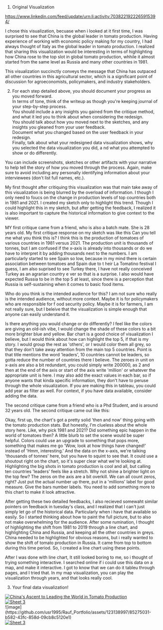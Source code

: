 
1. Original Visualization

https://www.linkedin.com/feed/update/urn:li:activity:7038221922265915394/

I chose this visualization, becuase when i looked at it first time, I was surprised to see that China is the global leader in tomato production.
Having experience of working with economic policy making for my country, I had always thought of Italy as the global leader in tomato production. 
I realized that sharing this visualization would be interesting in terms of highlighting how China rose to the top slot in global tomato production, whhile it almost started from the same level as Russia and many other countries in 1981.

This visualization succinctly conveys the message that China has outpaced all other countries in this agricultural sector, 
which is a significant point of discussion for agroeconomists, policymakers, and industry stakeholders. 


2. For each step detailed above, you should document your progress as you moved forward.  
In terms of tone, think of the writeup as though you're keeping journal of your step-by-step process.   
You should include a any insights you gained from the critique method, and what it led you to think about when considering the redesign.  
You should talk about how you moved next to the sketches, and any insights you gleaned from your user feedback.  
Document what you changed based on the user feedback in your redesign.  
Finally, talk about what your redesigned data visualization shows, why you selected the data visualization you did, a
nd what you attempted to show or do differently. 

You can include screenshots, sketches or other artifacts with your narrative to help tell the story of how you moved through the process.  Again, make sure to avoid including any personally identifying information about your interviewees (don't list full names, etc.). 

My first thought after critiquing this visualization was that main take away of this visualization is being blurred by the overload of information. I though I only need to foucs on the change in production levels of top countries both in 1981 and 2021. I created my sketch only to highlight this trend. 
Though I could highlight this in my sketch, but after getting the feedback, I realized it is also important to capture the historical information to give context to the viewer. 



MY first critique came from a friend, who is also a batch mate. She is 28 years old. 
My first critique response on my sketch was like this
Can you tell me what you think this is?
I think this is the production of tomatoes of various countries in 1981 versus 2021. 
The production unit is thousands of tonnes, but I am confused if the x-axis is already into thousands or do we have to interpret it 
by adding thousands next to the numbers.
I am particularly started to see Spain so low, because in my mind there is certain association between tomatoes and Spain due to t
heir La Tomatino festival I guess, I am also suprised to see Turkey there, I have not really conceived Turkey as an agrarian country e
ver so that is a surprise.
I also would have expected Russia to be in the top 5 at least, since there is a perception that Russia is self-sustaining when it comes to basic food items.

Who do you think is the intended audience for this?
I am not sure who really is the intended audience, without more context. Maybe it is for policymakers who are responsible for f
ood security policy. 
Maybe it is for farmers, I am not really sure, but I beleive that the visualization is simple enough that anyone can easily understand it.

Is there anything you would change or do differently?
I feel like the colors are giving an old-ish vibe, I would change the shade of these colors to a bit more brighter blue and yellow.
Bar chart is a good choice of visualization I believe, but I would think about how can highlight the top 5, if that is my story. 
I would group the rest as 'others', or I would color them all grey, so that they don't take away attention from the main top 5 countries. 
Point is that title mentions the word 'leaders', 10 countries cannot be leaders, so gotta reduce the number of countries there I believe. 
The zeroes in unit on x-axis are also a bit redundant, you could simply write 200000, as 2 and then at the end of the axis or start of the axis write 'million' or whatever the appropriate unit is here. 
I may also add the exact values in each bar, so if anyone wants that kinda specific information, they don't have to peruse through the 
whole visualization. If you are making this in tableau, you could add year as filter as well. For context, if you have data available, consider adding the data. 

The second critique came from a friend who is a Phd Student, and is around 32 years old. The second critique came out like this: 

Okay, first up, the chart's got a pretty solid 'then and now' thing going with the tomato production stats. But honestly, I'm clueless about the whole story here. Like, why pick 1981 and 2021? Did something epic happen in the world of tomatoes then? A little blurb to set the scene would be super helpful.
Colors could use an upgrade to something that pops more, something that makes me go 'Wow, look at how things have changed!' instead of 'Hmm, interesting.'
And the data on the x-axis, we're talking 'thousands of tonnes' here, but you have to squint to see that. It could use a shoutout right on the chart, so it's super clear what we're looking at.
Highlighting the big shots in tomato production is cool and all, but calling ten countries 'leaders' feels like a stretch. Why not shine a brighter light on the top few? 
The zeros on the axis are a bit overkill. We can all count zeros, right? Just put the actual number up there, put in a 'millions' label for good measure.
Give the bars number labels. 
You need to add something more to this chart to make it look attractive.

After getting these two detailed feedbacks, I also recieved somewaht similar pointers on feedback in tuesday's class, and I realized that I can't just simply let go of the historical data. Particularly when i have that available so easily. So I started thinking about how to paint the full picture, but to also not make overwhelming for the audience. 
After some rumination, I thought of highlighting the shift from 1981 to 2019 through a line chart, and highlighting China and Russia, and keeping all the other countries in greys. China needed to be highlighted for obvious reasons, but i really wanted to show the shift of tomato production in Russia. It came from top to bottom during this time period. So, I created a line chart using these points. 

After I was done with line chart, It still looked boring to me, so i thought of trying something interactive. I searched online if i could use this data on a map, and make it interactive. I got to know that we can do it tableu through pages, and I tried that. In my map visualization, you can play the visualization through years, and that looks really cool. 



3.  Your final data visualization!

<div class='tableauPlaceholder' id='viz1700101677008' style='position: 
relative'><noscript><a href='#'><img alt='China&#39;s Ascent to Leading the World in Tomato Production ' src='https:&#47;&#47;public.tableau.com&#47;static&#47;images&#47;Bo&#47;Book1_17001014380820&#47;LineChart&#47;1_rss.png' style='border: none' /></a></noscript><object class='tableauViz'  style='display:none;'><param name='host_url' value='https%3A%2F%2Fpublic.tableau.com%2F' /> <param name='embed_code_version' value='3' /> <param name='site_root' value='' /><param name='name' value='Book1_17001014380820&#47;LineChart' /><param name='tabs' value='no' /><param name='toolbar' value='yes' /><param name='static_image' value='https:&#47;&#47;public.tableau.com&#47;static&#47;images&#47;Bo&#47;Book1_17001014380820&#47;LineChart&#47;1.png' /> <param name='animate_transition' value='yes' /><param name='display_static_image' value='yes' /><param name='display_spinner' value='yes' /><param name='display_overlay' value='yes' /><param name='display_count' value='yes' /><param name='language' value='en-US' /><param name='filter' value='publish=yes' /></object></div>               
<script type='text/javascript'>                    
var divElement = document.getElementById('viz1700101677008');                    
var vizElement = divElement.getElementsByTagName('object')[0];                    
vizElement.style.width='100%';vizElement.style.height=(divElement.offsetWidth*0.75)+'px';                    
var scriptElement = document.createElement('script');                    
scriptElement.src = 'https://public.tableau.com/javascripts/api/viz_v1.js';                    
vizElement.parentNode.insertBefore(scriptElement, vizElement);               
</script>



<div class='tableauPlaceholder' id='viz1700104720230' style='position: relative'><noscript><a href='#'><img alt='Sheet 3 ' src='https:&#47;&#47;public.tableau.com&#47;static&#47;images&#47;Ch&#47;ChinasRisetoLeadingtheGlobalTomatoProduction_Map&#47;Sheet3&#47;1_rss.png' style='border: none' /></a></noscript><object class='tableauViz'  style='display:none;'><param name='host_url' value='https%3A%2F%2Fpublic.tableau.com%2F' /> <param name='embed_code_version' value='3' /> <param name='site_root' value='' /><param name='name' value='ChinasRisetoLeadingtheGlobalTomatoProduction_Map&#47;Sheet3' /><param name='tabs' value='no' /><param name='toolbar' value='yes' /><param name='static_image' value='https:&#47;&#47;public.tableau.com&#47;static&#47;images&#47;Ch&#47;ChinasRisetoLeadingtheGlobalTomatoProduction_Map&#47;Sheet3&#47;1.png' /> <param name='animate_transition' value='yes' /><param name='display_static_image' value='yes' /><param name='display_spinner' value='yes' /><param name='display_overlay' value='yes' /><param name='display_count' value='yes' /><param name='language' value='en-US' /></object></div>                <script type='text/javascript'>                    var divElement = document.getElementById('viz1700104720230');                    var vizElement = divElement.getElementsByTagName('object')[0];                    vizElement.style.width='100%';vizElement.style.height=(divElement.offsetWidth*0.75)+'px';                    var scriptElement = document.createElement('script');                    scriptElement.src = 'https://public.tableau.com/javascripts/api/viz_v1.js';                    vizElement.parentNode.insertBefore(scriptElement, vizElement);                </script>
![image](https://github.com/usr1995/Rauf_Portfolio/assets/123138997/85275031-b582-43fc-858d-09cb8c5120e1)

<div class='tableauPlaceholder' id='viz1700104720230' style='position: relative'><noscript><a href='#'><img alt='Sheet 3 ' src='https:&#47;&#47;public.tableau.com&#47;static&#47;images&#47;Ch&#47;ChinasRisetoLeadingtheGlobalTomatoProduction_Map&#47;Sheet3&#47;1_rss.png' style='border: none' /></a></noscript><object class='tableauViz'  style='display:none;'><param name='host_url' value='https%3A%2F%2Fpublic.tableau.com%2F' /> <param name='embed_code_version' value='3' /> <param name='site_root' value='' /><param name='name' value='ChinasRisetoLeadingtheGlobalTomatoProduction_Map&#47;Sheet3' /><param name='tabs' value='no' /><param name='toolbar' value='yes' /><param name='static_image' value='https:&#47;&#47;public.tableau.com&#47;static&#47;images&#47;Ch&#47;ChinasRisetoLeadingtheGlobalTomatoProduction_Map&#47;Sheet3&#47;1.png' /> <param name='animate_transition' value='yes' /><param name='display_static_image' value='yes' /><param name='display_spinner' value='yes' /><param name='display_overlay' value='yes' /><param name='display_count' value='yes' /><param name='language' value='en-US' /></object></div>               
<script type='text/javascript'>                    
var divElement = document.getElementById('viz1700104720230');                    
var vizElement = divElement.getElementsByTagName('object')[0];                    
vizElement.style.width='100%';vizElement.style.height=(divElement.offsetWidth*0.75)+'px';                    
var scriptElement = document.createElement('script');                    
scriptElement.src = 'https://public.tableau.com/javascripts/api/viz_v1.js';                    vizElement.parentNode.insertBefore(scriptElement, vizElement);               
</script>



